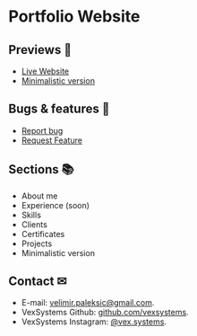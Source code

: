 # Portfolio Website

## **Previews** 👀
- [Live Website](https://velimirpaleksic.github.io/portfolio/)
- [Minimalistic version](https://velimirpaleksic.github.io/portfolio/minimalistic)

## **Bugs & features** 🧩
- [Report bug](https://github.com/velimirpaleksic/portfolio/issues)
- [Request Feature](https://github.com/velimirpaleksic/portfolio/issues)

## **Sections** 📚
- About me
- Experience (soon)
- Skills
- Clients
- Certificates
- Projects
- Minimalistic version

## **Contact** ✉
- E-mail: [velimir.paleksic@gmail.com](velimir.paleksic@gmail.com).
- VexSystems Github: [github.com/vexsystems](https://github.com/vexsystems).
- VexSystems Instagram: [@vex.systems](https://www.instagram.com/vex.systems/).